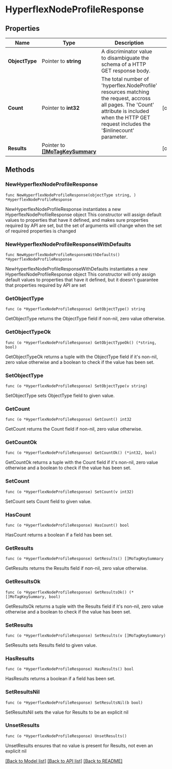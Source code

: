 # HyperflexNodeProfileResponse

## Properties

Name | Type | Description | Notes
------------ | ------------- | ------------- | -------------
**ObjectType** | Pointer to **string** | A discriminator value to disambiguate the schema of a HTTP GET response body. | 
**Count** | Pointer to **int32** | The total number of &#39;hyperflex.NodeProfile&#39; resources matching the request, accross all pages. The &#39;Count&#39; attribute is included when the HTTP GET request includes the &#39;$inlinecount&#39; parameter. | [optional] 
**Results** | Pointer to [**[]MoTagKeySummary**](mo.TagKeySummary.md) |  | [optional] 

## Methods

### NewHyperflexNodeProfileResponse

`func NewHyperflexNodeProfileResponse(objectType string, ) *HyperflexNodeProfileResponse`

NewHyperflexNodeProfileResponse instantiates a new HyperflexNodeProfileResponse object
This constructor will assign default values to properties that have it defined,
and makes sure properties required by API are set, but the set of arguments
will change when the set of required properties is changed

### NewHyperflexNodeProfileResponseWithDefaults

`func NewHyperflexNodeProfileResponseWithDefaults() *HyperflexNodeProfileResponse`

NewHyperflexNodeProfileResponseWithDefaults instantiates a new HyperflexNodeProfileResponse object
This constructor will only assign default values to properties that have it defined,
but it doesn't guarantee that properties required by API are set

### GetObjectType

`func (o *HyperflexNodeProfileResponse) GetObjectType() string`

GetObjectType returns the ObjectType field if non-nil, zero value otherwise.

### GetObjectTypeOk

`func (o *HyperflexNodeProfileResponse) GetObjectTypeOk() (*string, bool)`

GetObjectTypeOk returns a tuple with the ObjectType field if it's non-nil, zero value otherwise
and a boolean to check if the value has been set.

### SetObjectType

`func (o *HyperflexNodeProfileResponse) SetObjectType(v string)`

SetObjectType sets ObjectType field to given value.


### GetCount

`func (o *HyperflexNodeProfileResponse) GetCount() int32`

GetCount returns the Count field if non-nil, zero value otherwise.

### GetCountOk

`func (o *HyperflexNodeProfileResponse) GetCountOk() (*int32, bool)`

GetCountOk returns a tuple with the Count field if it's non-nil, zero value otherwise
and a boolean to check if the value has been set.

### SetCount

`func (o *HyperflexNodeProfileResponse) SetCount(v int32)`

SetCount sets Count field to given value.

### HasCount

`func (o *HyperflexNodeProfileResponse) HasCount() bool`

HasCount returns a boolean if a field has been set.

### GetResults

`func (o *HyperflexNodeProfileResponse) GetResults() []MoTagKeySummary`

GetResults returns the Results field if non-nil, zero value otherwise.

### GetResultsOk

`func (o *HyperflexNodeProfileResponse) GetResultsOk() (*[]MoTagKeySummary, bool)`

GetResultsOk returns a tuple with the Results field if it's non-nil, zero value otherwise
and a boolean to check if the value has been set.

### SetResults

`func (o *HyperflexNodeProfileResponse) SetResults(v []MoTagKeySummary)`

SetResults sets Results field to given value.

### HasResults

`func (o *HyperflexNodeProfileResponse) HasResults() bool`

HasResults returns a boolean if a field has been set.

### SetResultsNil

`func (o *HyperflexNodeProfileResponse) SetResultsNil(b bool)`

 SetResultsNil sets the value for Results to be an explicit nil

### UnsetResults
`func (o *HyperflexNodeProfileResponse) UnsetResults()`

UnsetResults ensures that no value is present for Results, not even an explicit nil

[[Back to Model list]](../README.md#documentation-for-models) [[Back to API list]](../README.md#documentation-for-api-endpoints) [[Back to README]](../README.md)



